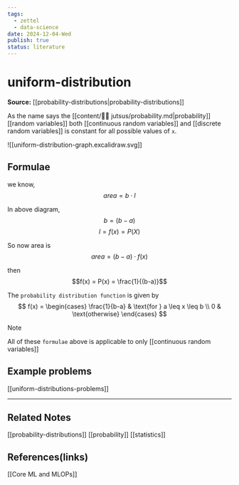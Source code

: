 ```yaml
---
tags:
  - zettel
  - data-science
date: 2024-12-04-Wed
publish: true
status: literature
---
```

# uniform-distribution

**Source:** [[probability-distributions|probability-distributions]]

As the name says the [[content/🥷🏽 jutsus/probability.md|probability]] [[random variables]] both [[continuous random variables]] and [[discrete random variables]] is constant for all possible values of `x`.

![[uniform-distribution-graph.excalidraw.svg]]

## Formulae

we know,
$$area = b \cdot l$$

In above diagram,
$$b = (b - a)$$
$$l = f(x) = P(X)$$

So now area is $$area = (b-a) \cdot f(x)$$

then $$f(x) = P(x) = \frac{1}{(b-a)}$$

The `probability distribution function` is given by 
$$
f(x) =  \begin{cases}  \frac{1}{b-a} & \text{for } a \leq x \leq b \\  0 & \text{otherwise} \end{cases}
$$

> [!note]
> All of these `formulae` above is applicable to only [[continuous random variables]]

## Example problems
[[uniform-distributions-problems]]

---
## Related Notes
[[probability-distributions]]
[[probability]]
[[statistics]]

## References(links)
[[Core ML and MLOPs]]
